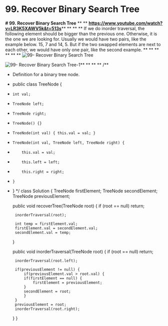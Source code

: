 # 99. Recover Binary Search Tree

**# 99. Recover Binary Search Tree**
**
**
**https://www.youtube.com/watch?v=LR3K5XAWV5k&t=513s**** **
**
**
If we do inorder traversal, the following element should be bigger than the previous one. Otherwise, it is the one we are looking for. Usually we would have two pairs, like the example below. 15, 7 and 14, 5. But if the two swapped elements are next to each other, we would have only one pair, like the second example. **
**
**
**
**
**
![99- Recover Binary Search Tree](images/99- Recover%20Binary%20Search%20Tree.png)

![99- Recover Binary Search Tree-1](images/99- Recover%20Binary%20Search%20Tree-1.png)**
**
**
**
/**
 * Definition for a binary tree node.
 * public class TreeNode {
 *     int val;
 *     TreeNode left;
 *     TreeNode right;
 *     TreeNode() {}
 *     TreeNode(int val) { this.val = val; }
 *     TreeNode(int val, TreeNode left, TreeNode right) {
 *         this.val = val;
 *         this.left = left;
 *         this.right = right;
 *     }
 * }
 */
class Solution {
    TreeNode firstElement;
    TreeNode secondElement;
    TreeNode previousElement;   
    
    public void recoverTree(TreeNode root) {
        if (root == null) return;
        
        inorderTraversal(root);
        
        int temp = firstElement.val;
        firstElement.val = secondElement.val;
        secondElement.val = temp;
    }
    
    public void inorderTraversal(TreeNode root) {
        if (root == null) return;
        
        inorderTraversal(root.left);
        
        if(previousElement != null) {
            if(previousElement.val > root.val) {
            if(firstElement == null) {
                firstElement = previousElement;
            }
            secondElement = root;
            }       
        }     
        previousElement = root;
        inorderTraversal(root.right);
    }
}
